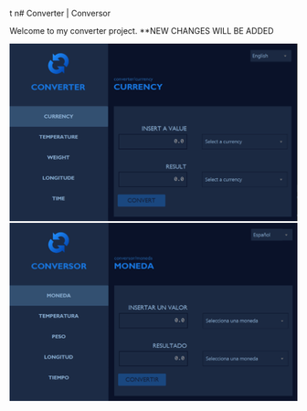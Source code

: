 t n# Converter | Conversor

Welcome to my converter project.
**NEW CHANGES WILL BE ADDED

![Converter English Mode](images/conversor-en.png)
![Converter Spanish Mode](images/conversor-es.png)